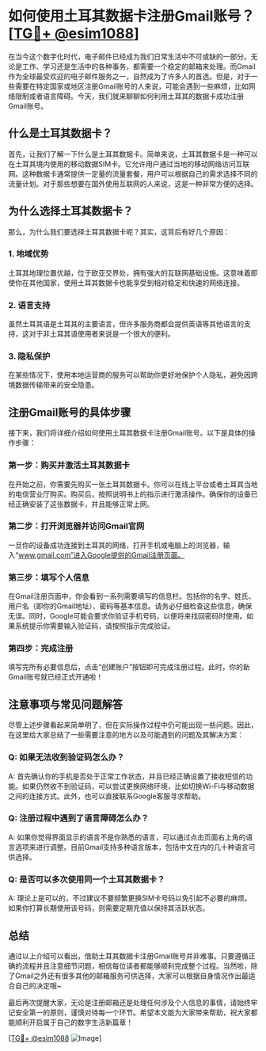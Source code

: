 # 如何使用土耳其数据卡注册Gmail账号？[[TG💪+ @esim1088](https://t.me/s/esim1088)]

在当今这个数字化时代，电子邮件已经成为我们日常生活中不可或缺的一部分。无论是工作、学习还是生活中的各种事务，都需要一个稳定的邮箱来处理。而Gmail作为全球最受欢迎的电子邮件服务之一，自然成为了许多人的首选。但是，对于一些需要在特定国家或地区注册Gmail账号的人来说，可能会遇到一些麻烦，比如网络限制或者语言障碍。今天，我们就来聊聊如何利用土耳其的数据卡成功注册Gmail账号。

## 什么是土耳其数据卡？

首先，让我们了解一下什么是土耳其数据卡。简单来说，土耳其数据卡是一种可以在土耳其境内使用的移动数据SIM卡。它允许用户通过当地的移动网络访问互联网。这种数据卡通常提供一定量的流量套餐，用户可以根据自己的需求选择不同的流量计划。对于那些想要在国外使用互联网的人来说，这是一种非常方便的选择。

## 为什么选择土耳其数据卡？

那么，为什么我们要选择土耳其数据卡呢？其实，这背后有好几个原因：

### 1. **地域优势**
土耳其地理位置优越，位于欧亚交界处，拥有强大的互联网基础设施。这意味着即使你在其他国家，使用土耳其数据卡也能享受到相对稳定和快速的网络连接。

### 2. **语言支持**
虽然土耳其语是土耳其的主要语言，但许多服务商都会提供英语等其他语言的支持，这对于非土耳其语使用者来说是一个很大的便利。

### 3. **隐私保护**
在某些情况下，使用本地运营商的服务可以帮助你更好地保护个人隐私，避免因跨境数据传输带来的安全隐患。

## 注册Gmail账号的具体步骤

接下来，我们将详细介绍如何使用土耳其数据卡注册Gmail账号。以下是具体的操作步骤：

### 第一步：购买并激活土耳其数据卡
在开始之前，你需要先购买一张土耳其数据卡。你可以在线上平台或者土耳其当地的电信营业厅购买。购买后，按照说明书上的指示进行激活操作。确保你的设备已经正确安装了这张数据卡，并且能够正常上网。

### 第二步：打开浏览器并访问Gmail官网
一旦你的设备成功连接到土耳其的网络，打开手机或电脑上的浏览器，输入“www.gmail.com”进入Google提供的Gmail注册页面。

### 第三步：填写个人信息
在Gmail注册页面中，你会看到一系列需要填写的信息栏。包括你的名字、姓氏、用户名（即你的Gmail地址）、密码等基本信息。请务必仔细检查这些信息，确保无误。同时，Google可能会要求你验证手机号码，以便将来找回密码时使用。如果系统提示你需要输入验证码，请按照指示完成验证。

### 第四步：完成注册
填写完所有必要信息后，点击“创建账户”按钮即可完成注册过程。此时，你的新Gmail账号就已经正式开通啦！

## 注意事项与常见问题解答

尽管上述步骤看起来简单明了，但在实际操作过程中仍可能出现一些问题。因此，在这里给大家总结了一些需要注意的地方以及可能遇到的问题及其解决方案：

### Q: 如果无法收到验证码怎么办？
A: 首先确认你的手机是否处于正常工作状态，并且已经正确设置了接收短信的功能。如果仍然收不到验证码，可以尝试更换网络环境，比如切换Wi-Fi与移动数据之间的连接方式。此外，也可以直接联系Google客服寻求帮助。

### Q: 注册过程中遇到了语言障碍怎么办？
A: 如果你觉得界面显示的语言不是你熟悉的语言，可以通过点击页面右上角的语言选项来进行调整。目前Gmail支持多种语言版本，包括中文在内的几十种语言可供选择。

### Q: 是否可以多次使用同一个土耳其数据卡？
A: 理论上是可以的，不过建议不要频繁更换SIM卡号码以免引起不必要的麻烦。如果你打算长期使用该号码，则需要定期充值以保持其活跃状态。

## 总结

通过以上介绍可以看出，借助土耳其数据卡注册Gmail账号并非难事。只要遵循正确的流程并且注意细节问题，相信每位读者都能够顺利完成整个过程。当然啦，除了Gmail之外还有很多其他的邮箱服务可供选择，大家可以根据自身情况作出最适合自己的决定哦~

最后再次提醒大家，无论是注册邮箱还是处理任何涉及个人信息的事情，请始终牢记安全第一的原则，谨慎对待每一个环节。希望本文能为大家带来帮助，祝大家都能顺利开启属于自己的数字生活新篇章！

[[TG💪+ @esim1088](https://t.me/s/esim1088) ![Image](https://i.postimg.cc/4NQfJmqS/Snipaste-2025-05-13-00-14-12.png)]